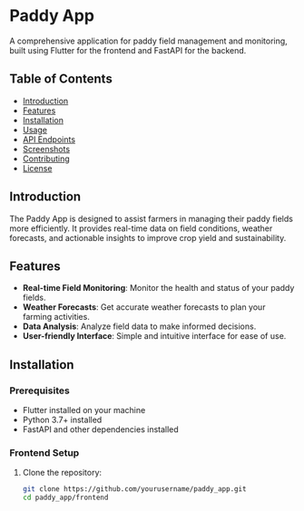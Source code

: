 # Paddy App

A comprehensive application for paddy field management and monitoring, built using Flutter for the frontend and FastAPI for the backend.

## Table of Contents

- [Introduction](#introduction)
- [Features](#features)
- [Installation](#installation)
- [Usage](#usage)
- [API Endpoints](#api-endpoints)
- [Screenshots](#screenshots)
- [Contributing](#contributing)
- [License](#license)

## Introduction

The Paddy App is designed to assist farmers in managing their paddy fields more efficiently. It provides real-time data on field conditions, weather forecasts, and actionable insights to improve crop yield and sustainability.

## Features

- **Real-time Field Monitoring**: Monitor the health and status of your paddy fields.
- **Weather Forecasts**: Get accurate weather forecasts to plan your farming activities.
- **Data Analysis**: Analyze field data to make informed decisions.
- **User-friendly Interface**: Simple and intuitive interface for ease of use.

## Installation

### Prerequisites

- Flutter installed on your machine
- Python 3.7+ installed
- FastAPI and other dependencies installed

### Frontend Setup

1. Clone the repository:

   ```bash
   git clone https://github.com/yourusername/paddy_app.git
   cd paddy_app/frontend
